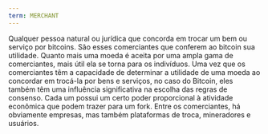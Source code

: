 ```yaml
---
term: MERCHANT
---
```


Qualquer pessoa natural ou jurídica que concorda em trocar um bem ou serviço por bitcoins. São esses comerciantes que conferem ao bitcoin sua utilidade. Quanto mais uma moeda é aceita por uma ampla gama de comerciantes, mais útil ela se torna para os indivíduos. Uma vez que os comerciantes têm a capacidade de determinar a utilidade de uma moeda ao concordar em trocá-la por bens e serviços, no caso do Bitcoin, eles também têm uma influência significativa na escolha das regras de consenso. Cada um possui um certo poder proporcional à atividade econômica que podem trazer para um fork. Entre os comerciantes, há obviamente empresas, mas também plataformas de troca, mineradores e usuários.